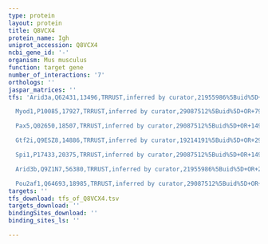 ```yaml
---
type: protein
layout: protein
title: Q8VCX4
protein_name: Igh
uniprot_accession: Q8VCX4
ncbi_gene_id: '-'
organism: Mus musculus
function: target gene
number_of_interactions: '7'
orthologs: ''
jaspar_matrices: ''
tfs: 'Arid3a,Q62431,13496,TRRUST,inferred by curator,21955986%5Buid%5D+OR+19214191%5Buid%5D+OR+29087512%5Buid%5D,Yes

  Myod1,P10085,17927,TRRUST,inferred by curator,29087512%5Buid%5D+OR+7958889%5Buid%5D,Yes

  Pax5,Q02650,18507,TRRUST,inferred by curator,29087512%5Buid%5D+OR+14993928%5Buid%5D,Yes

  Gtf2i,Q9ESZ8,14886,TRRUST,inferred by curator,19214191%5Buid%5D+OR+29087512%5Buid%5D,Yes

  Spi1,P17433,20375,TRRUST,inferred by curator,29087512%5Buid%5D+OR+14993928%5Buid%5D,Yes

  Arid3b,Q9Z1N7,56380,TRRUST,inferred by curator,21955986%5Buid%5D+OR+29087512%5Buid%5D,Yes

  Pou2af1,Q64693,18985,TRRUST,inferred by curator,29087512%5Buid%5D+OR+21549311%5Buid%5D,Yes'
targets: ''
tfs_download: tfs_of_Q8VCX4.tsv
targets_download: ''
bindingSites_download: ''
binding_sites_ls: ''

---
```

